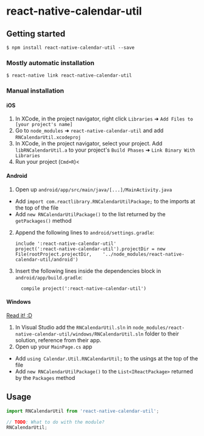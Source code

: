 
# react-native-calendar-util

## Getting started

`$ npm install react-native-calendar-util --save`

### Mostly automatic installation

`$ react-native link react-native-calendar-util`

### Manual installation


#### iOS

1. In XCode, in the project navigator, right click `Libraries` ➜ `Add Files to [your project's name]`
2. Go to `node_modules` ➜ `react-native-calendar-util` and add `RNCalendarUtil.xcodeproj`
3. In XCode, in the project navigator, select your project. Add `libRNCalendarUtil.a` to your project's `Build Phases` ➜ `Link Binary With Libraries`
4. Run your project (`Cmd+R`)<

#### Android

1. Open up `android/app/src/main/java/[...]/MainActivity.java`
  - Add `import com.reactlibrary.RNCalendarUtilPackage;` to the imports at the top of the file
  - Add `new RNCalendarUtilPackage()` to the list returned by the `getPackages()` method
2. Append the following lines to `android/settings.gradle`:
  	```
  	include ':react-native-calendar-util'
  	project(':react-native-calendar-util').projectDir = new File(rootProject.projectDir, 	'../node_modules/react-native-calendar-util/android')
  	```
3. Insert the following lines inside the dependencies block in `android/app/build.gradle`:
  	```
      compile project(':react-native-calendar-util')
  	```

#### Windows
[Read it! :D](https://github.com/ReactWindows/react-native)

1. In Visual Studio add the `RNCalendarUtil.sln` in `node_modules/react-native-calendar-util/windows/RNCalendarUtil.sln` folder to their solution, reference from their app.
2. Open up your `MainPage.cs` app
  - Add `using Calendar.Util.RNCalendarUtil;` to the usings at the top of the file
  - Add `new RNCalendarUtilPackage()` to the `List<IReactPackage>` returned by the `Packages` method


## Usage
```javascript
import RNCalendarUtil from 'react-native-calendar-util';

// TODO: What to do with the module?
RNCalendarUtil;
```
  